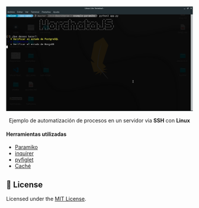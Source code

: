 <p align="center">
<img src="screenshot.png"/>
</p>

<p align="center">
Ejemplo de automatización de procesos en un servidor via <b>SSH</b> con <b>Linux</b>
</p>

#### Herramientas utilizadas

* [Paramiko](http://www.paramiko.org/)
* [inquirer](https://pypi.org/project/inquirer/)
* [pyfiglet](https://pypi.org/project/pyfiglet/)
* [Caché](https://docs.python.org/3/library/functools.html)


## :memo: License

Licensed under the [MIT License](./LICENSE).
